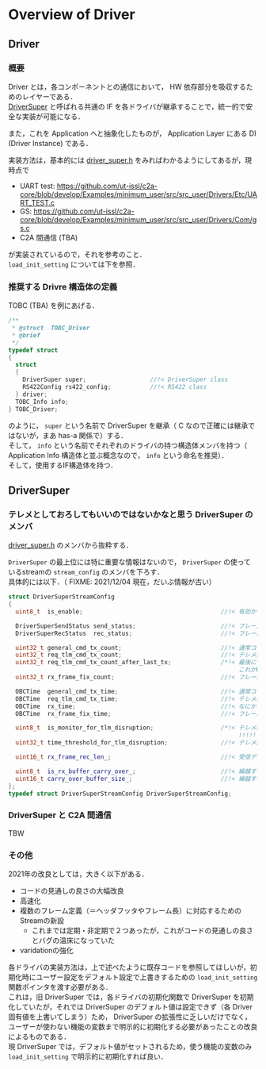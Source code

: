 # Overview of Driver

## Driver
### 概要
Driver とは，各コンポーネントとの通信において， HW 依存部分を吸収するためのレイヤーである．  
[DriverSuper](https://github.com/ut-issl/c2a-core/blob/develop/Drivers/Super/) と呼ばれる共通の IF を各ドライバが継承することで，統一的で安全な実装が可能になる．

また，これを Application へと抽象化したものが， Application Layer にある DI (Driver Instance) である．

実装方法は，基本的には [driver_super.h](https://github.com/ut-issl/c2a-core/blob/develop/Drivers/Super/driver_super.h) をみればわかるようにしてあるが，現時点で

- UART test: https://github.com/ut-issl/c2a-core/blob/develop/Examples/minimum_user/src/src_user/Drivers/Etc/UART_TEST.c
- GS: https://github.com/ut-issl/c2a-core/blob/develop/Examples/minimum_user/src/src_user/Drivers/Com/gs.c
- C2A 間通信 (TBA)

が実装されているので，それを参考のこと．  
`load_init_setting` については下を参照．

### 推奨する Drivre 構造体の定義
TOBC (TBA) を例にあげる．

```cpp
/**
 * @struct  TOBC_Driver
 * @brief
 */
typedef struct
{
  struct
  {
    DriverSuper super;                  //!< DriverSuper class
    RS422Config rs422_config;           //!< RS422 class
  } driver;
  TOBC_Info info;
} TOBC_Driver;
```
のように， `super` という名前で DriverSuper を継承（ C なので正確には継承ではないが，まあ has-a 関係で）する．  
そして， `info` という名前でそれぞれのドライバの持つ構造体メンバを持つ（ Application Info 構造体と並ぶ概念なので， `info` という命名を推奨）．  
そして，使用するIF構造体を持つ．


## DriverSuper
### テレメとしておろしてもいいのではないかなと思う DriverSuper のメンバ
[driver_super.h](https://github.com/ut-issl/c2a-core/blob/develop/Drivers/Super/driver_super.h) のメンバから抜粋する．

`DriverSuper` の最上位には特に重要な情報はないので， `DriverSuper` の使っているstreamの `stream_config` のメンバを下ろす．  
具体的には以下．（ FIXME: 2021/12/04 現在，だいぶ情報が古い）

```cpp
struct DriverSuperStreamConfig
{
  uint8_t  is_enable;                                       //!< 有効か？  → ONOFFすることがあるのであれば

  DriverSuperSendStatus send_status;                        //!< フレーム送信状況  → 詳細な情報が見れるので必須に近いか？
  DriverSuperRecStatus  rec_status;                         //!< フレーム受信状況  → 詳細な情報が見れるので必須に近いか？

  uint32_t general_cmd_tx_count;                            //!< 通常コマンド送信回数  → 重要度低
  uint32_t req_tlm_cmd_tx_count;                            //!< テレメ要求コマンド送信回数  → 重要度低
  uint32_t req_tlm_cmd_tx_count_after_last_tx;              /*!< 最後にテレメを受信してからのテレメ要求コマンド送信回数  → 重要度低
                                                                 これが0でない場合，テレメが最新ではない可能性がある      */  → 重要度低
  uint32_t rx_frame_fix_count;                              //!< フレーム受信確定回数  → 重要度低

  OBCTime  general_cmd_tx_time;                             //!< 通常コマンド最終送信時刻  → 重要度低？ コンポによりそう
  OBCTime  req_tlm_cmd_tx_time;                             //!< テレメ要求コマンド最終送信時刻  → 重要度低？ コンポによりそう
  OBCTime  rx_time;                                         //!< なにかしらのデータの受信時刻  → 重要度低？ コンポによりそう
  OBCTime  rx_frame_fix_time;                               //!< フレーム確定時刻  → 最後に受信した時間がわかるので必須？

  uint8_t  is_monitor_for_tlm_disruption;                   /*!< テレメ途絶判定をするか？/  → 現時点では未使用だが，将来的には？
                                                                 !!!!! [TODO] この機能は将来実装予定で現在未実装です !!!!! */
  uint32_t time_threshold_for_tlm_disruption;               //!< テレメ途絶判定の閾値 [ms]  → 現時点では未使用だが，将来的には？

  uint16_t rx_frame_rec_len_;                               //!< 受信データフレームの受信済みByte．rx_frame_に対する操作ポインタになる  → 基本的には不要だが，高度なデバッグをしたいなら

  uint8_t  is_rx_buffer_carry_over_;                        //!< 繰越する受信データがあるか？  → 基本的には不要だが，高度なデバッグをしたいなら
  uint16_t carry_over_buffer_size_;                         //!< 繰越する受信データのサイズ  → 基本的には不要だが，高度なデバッグをしたいなら
};
typedef struct DriverSuperStreamConfig DriverSuperStreamConfig;
```


### DriverSuper と C2A 間通信
TBW

### その他
2021年の改良としては，大きく以下がある．
- コードの見通しの良さの大幅改良
- 高速化
- 複数のフレーム定義（＝ヘッダフッタやフレーム長）に対応するためのStreamの新設
    - これまでは定期・非定期で２つあったが，これがコードの見通しの良さとバグの温床になっていた
- varidationの強化

各ドライバの実装方法は，上で述べたように既存コードを参照してほしいが，初期化時にユーザー設定をデフォルト設定で上書きするための `load_init_setting` 関数ポインタを渡す必要がある．  
これは，旧 DriverSuper では，各ドライバの初期化関数で DriverSuper を初期化していたが，それでは DriverSuper のデフォルト値は設定できず（各 Driver 固有値を上書いてしまう）ため， DriverSuper の拡張性に乏しいだけでなく，ユーザーが使わない機能の変数まで明示的に初期化する必要があったことの改良によるものである．  
現 DriverSuper では，デフォルト値がセットされるため，使う機能の変数のみ `load_init_setting` で明示的に初期化すれば良い．
